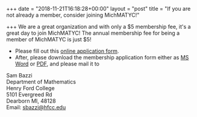 +++
date = "2018-11-21T16:18:28+00:00"
layout = "post"
title = "If you are not already a member, consider joining MichMATYC!"

+++
We are a great organization and with only a $5 membership fee, it's a great day to join MichMATYC! The annual membership fee for being a member of MichMATYC is just $5! 

* Please fill out this [online application form](https://docs.google.com/forms/d/1BvfadG2g2hn7knYdHBIJDUH3ewkWLdBye-sJSbw9PEw). 
* After, please download the membership application form either as [MS Word](http://www.michmatyc.org/Membership%20Application%20form/memberform.doc) or [PDF](http://www.michmatyc.org/Membership%20Application%20form/memberform.pdf), and please mail it to

Sam Bazzi  
Department of Mathematics[  
](http://www.alpenacc.edu/)Henry Ford College  
5101 Evergreed Rd  
Dearborn MI, 48128 [  
](mailto:eastways@alpenacc.mi.us)Email: [sbazzi@hfcc.edu](mailto:sbazzi@hfcc.edu)